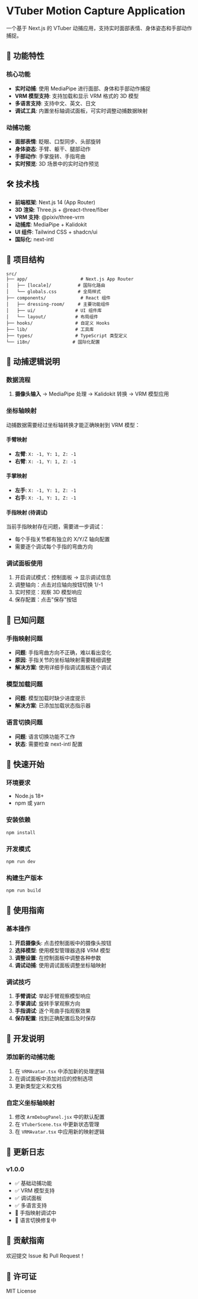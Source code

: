 # VTuber Motion Capture Application

一个基于 Next.js 的 VTuber 动捕应用，支持实时面部表情、身体姿态和手部动作捕捉。

## 🚀 功能特性

### 核心功能
- **实时动捕**: 使用 MediaPipe 进行面部、身体和手部动作捕捉
- **VRM 模型支持**: 支持加载和显示 VRM 格式的 3D 模型
- **多语言支持**: 支持中文、英文、日文
- **调试工具**: 内置坐标轴调试面板，可实时调整动捕数据映射

### 动捕功能
- **面部表情**: 眨眼、口型同步、头部旋转
- **身体姿态**: 手臂、躯干、腿部动作
- **手部动作**: 手掌旋转、手指弯曲
- **实时预览**: 3D 场景中的实时动作预览

## 🛠️ 技术栈

- **前端框架**: Next.js 14 (App Router)
- **3D 渲染**: Three.js + @react-three/fiber
- **VRM 支持**: @pixiv/three-vrm
- **动捕库**: MediaPipe + Kalidokit
- **UI 组件**: Tailwind CSS + shadcn/ui
- **国际化**: next-intl

## 📁 项目结构

```
src/
├── app/                    # Next.js App Router
│   ├── [locale]/          # 国际化路由
│   └── globals.css        # 全局样式
├── components/             # React 组件
│   ├── dressing-room/     # 主要功能组件
│   ├── ui/               # UI 组件库
│   └── layout/           # 布局组件
├── hooks/                # 自定义 Hooks
├── lib/                  # 工具库
├── types/                # TypeScript 类型定义
└── i18n/                # 国际化配置
```

## 🎯 动捕逻辑说明

### 数据流程
1. **摄像头输入** → MediaPipe 处理 → Kalidokit 转换 → VRM 模型应用

### 坐标轴映射
动捕数据需要经过坐标轴转换才能正确映射到 VRM 模型：

#### 手臂映射
- **左臂**: `X: -1, Y: 1, Z: -1`
- **右臂**: `X: -1, Y: 1, Z: -1`

#### 手掌映射
- **左手**: `X: -1, Y: 1, Z: -1`
- **右手**: `X: -1, Y: 1, Z: -1`

#### 手指映射 (待调试)
当前手指映射存在问题，需要进一步调试：
- 每个手指关节都有独立的 X/Y/Z 轴向配置
- 需要逐个调试每个手指的弯曲方向

### 调试面板使用
1. 开启调试模式：控制面板 → 显示调试信息
2. 调整轴向：点击对应轴向按钮切换 1/-1
3. 实时预览：观察 3D 模型响应
4. 保存配置：点击"保存"按钮

## 🐛 已知问题

### 手指映射问题
- **问题**: 手指弯曲方向不正确，难以看出变化
- **原因**: 手指关节的坐标轴映射需要精细调整
- **解决方案**: 使用详细手指调试面板逐个调试

### 模型加载问题
- **问题**: 模型加载时缺少进度提示
- **解决方案**: 已添加加载状态指示器

### 语言切换问题
- **问题**: 语言切换功能不工作
- **状态**: 需要检查 next-intl 配置

## 🚀 快速开始

### 环境要求
- Node.js 18+
- npm 或 yarn

### 安装依赖
```bash
npm install
```

### 开发模式
```bash
npm run dev
```

### 构建生产版本
```bash
npm run build
```

## 📖 使用指南

### 基本操作
1. **开启摄像头**: 点击控制面板中的摄像头按钮
2. **选择模型**: 使用模型管理器选择 VRM 模型
3. **调整设置**: 在控制面板中调整各种参数
4. **调试动捕**: 使用调试面板调整坐标轴映射

### 调试技巧
1. **手臂调试**: 举起手臂观察模型响应
2. **手掌调试**: 旋转手掌观察方向
3. **手指调试**: 逐个弯曲手指观察效果
4. **保存配置**: 找到正确配置后及时保存

## 🔧 开发说明

### 添加新的动捕功能
1. 在 `VRMAvatar.tsx` 中添加新的处理逻辑
2. 在调试面板中添加对应的控制选项
3. 更新类型定义和文档

### 自定义坐标轴映射
1. 修改 `ArmDebugPanel.jsx` 中的默认配置
2. 在 `VTuberScene.tsx` 中更新状态管理
3. 在 `VRMAvatar.tsx` 中应用新的映射逻辑

## 📝 更新日志

### v1.0.0
- ✅ 基础动捕功能
- ✅ VRM 模型支持
- ✅ 调试面板
- ✅ 多语言支持
- 🔄 手指映射调试中
- 🔄 语言切换修复中

## 🤝 贡献指南

欢迎提交 Issue 和 Pull Request！

## 📄 许可证

MIT License